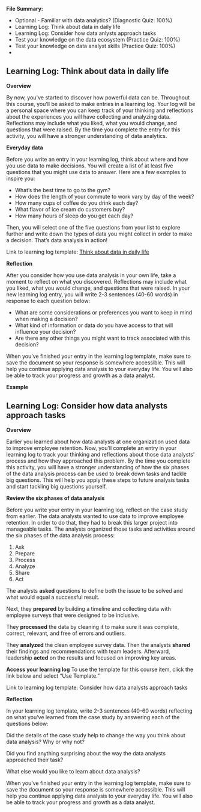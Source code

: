 **File Summary:**
- Optional - Familiar with data analytics? (Diagnostic Quiz: 100%)
- Learning Log: Think about data in daily life
- Learning Log: Consider how data anlysts approach tasks
- Test your knowledge on the data ecosystem (Practice Quiz: 100%)
- Test your knowledge on data analyst skills (Practice Quiz: 100%)
- 

## Learning Log: Think about data in daily life

**Overview**

By now, you've started to discover how powerful data can be. Throughout this course, you’ll be asked to make entries in a learning log. Your log will be a personal space where you can keep track of your thinking and reflections about the experiences you will have collecting and analyzing data. Reflections may include what you liked, what you would change, and questions that were raised. By the time you complete the entry for this activity, you will have a stronger understanding of data analytics. 

**Everyday data**

Before you write an entry in your learning log, think about where and how you use data to make decisions. You will create a list of at least five questions that you might use data to answer. Here are a few examples to inspire you:

- What’s the best time to go to the gym?
- How does the length of your commute to work vary by day of the week?
- How many cups of coffee do you drink each day?
- What flavor of ice cream do customers buy?
- How many hours of sleep do you get each day? 

Then, you will select one of the five questions from your list to explore further and write down the types of data you might collect in order to make a decision. That’s data analysis in action!

Link to learning log template: [Think about data in daily life](https://github.com/ntaylor0000/google_data_analytics/1%20-%20Foundations:%20Data,%20Data,%20Everywhere/Example-Learning-Log_-Think-about-data-in-daily-life.pdf) 

**Reflection**

After you consider how you use data analysis in your own life, take a moment to reflect on what you discovered. Reflections may include what you liked, what you would change, and questions that were raised. In your new learning log entry, you will write 2-3 sentences (40-60 words) in response to each question below:

- What are some considerations or preferences you want to keep in mind when making a decision?
- What kind of information or data do you have access to that will influence your decision?
- Are there any other things you might want to track associated with this decision?

When you’ve finished your entry in the learning log template, make sure to save the document so your response is somewhere accessible. This will help you continue applying data analysis to your everyday life. You will also be able to track your progress and growth as a data analyst.

**Example**


## Learning Log: Consider how data analysts approach tasks

**Overview**

Earlier you learned about how data analysts at one organization used data to improve employee retention. Now, you’ll complete an entry in your learning log to track your thinking and reflections about those data analysts' process and how they approached this problem. By the time you complete this activity, you will have a stronger understanding of how the six phases of the data analysis process can be used to break down tasks and tackle big questions. This will help you apply these steps to future analysis tasks and start tackling big questions yourself.

**Review the six phases of data analysis**

Before you write your entry in your learning log, reflect on 
the case study 
from earlier. The data analysts wanted to use data to improve employee retention. In order to do that, they had to break this larger project into manageable tasks. The analysts organized those tasks and activities around the six phases of the data analysis process: 

1. Ask
2. Prepare
3. Process
4. Analyze
5. Share
6. Act

The analysts **asked** questions to define both the issue to be solved and what would equal a successful result. 

Next, they **prepared** by building a timeline and collecting data with employee surveys that were designed to be inclusive.

They **processed** the data by cleaning it to make sure it was complete, correct, relevant, and free of errors and outliers. 

They **analyzed** the clean employee survey data. Then the analysts **shared** their findings and recommendations with team leaders. Afterward, leadership **acted** on the results and focused on improving key areas. 


**Access your learning log**
To use the template for this course item, click the link below and select “Use Template.” 

Link to learning log template: Consider how data analysts approach tasks


**Reflection**

In your learning log template, write 2-3 sentences (40-60 words) reflecting on what you’ve learned from the case study by answering each of the questions below:

Did the details of the case study help to change the way you think about data analysis? Why or why not?

Did you find anything surprising about the way the data analysts approached their task?

What else would you like to learn about data analysis?

When you’ve finished your entry in the learning log template, make sure to save the document so your response is somewhere accessible. This will help you continue applying data analysis to your everyday life. You will also be able to track your progress and growth as a data analyst. 
